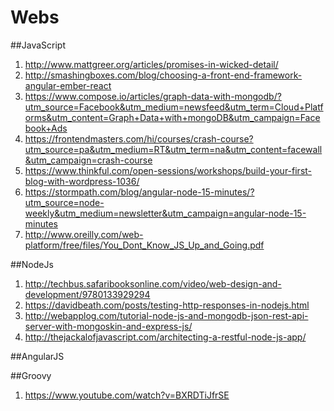 # Webs

##JavaScript
1. http://www.mattgreer.org/articles/promises-in-wicked-detail/
2. http://smashingboxes.com/blog/choosing-a-front-end-framework-angular-ember-react
3. https://www.compose.io/articles/graph-data-with-mongodb/?utm_source=Facebook&utm_medium=newsfeed&utm_term=Cloud+Platforms&utm_content=Graph+Data+with+mongoDB&utm_campaign=Facebook+Ads
4. https://frontendmasters.com/hi/courses/crash-course?utm_source=pa&utm_medium=RT&utm_term=na&utm_content=facewall&utm_campaign=crash-course
5. https://www.thinkful.com/open-sessions/workshops/build-your-first-blog-with-wordpress-1036/
6. https://stormpath.com/blog/angular-node-15-minutes/?utm_source=node-weekly&utm_medium=newsletter&utm_campaign=angular-node-15-minutes
7. http://www.oreilly.com/web-platform/free/files/You_Dont_Know_JS_Up_and_Going.pdf


##NodeJs
1. http://techbus.safaribooksonline.com/video/web-design-and-development/9780133929294
2. https://davidbeath.com/posts/testing-http-responses-in-nodejs.html
3. http://webapplog.com/tutorial-node-js-and-mongodb-json-rest-api-server-with-mongoskin-and-express-js/
4. http://thejackalofjavascript.com/architecting-a-restful-node-js-app/

##AngularJS

##Groovy
1. https://www.youtube.com/watch?v=BXRDTiJfrSE
